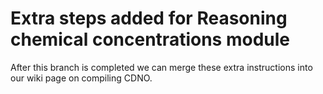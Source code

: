 # Extra steps added for Reasoning chemical concentrations module

After this branch is completed we can merge these extra instructions into our wiki page on compiling CDNO. 
